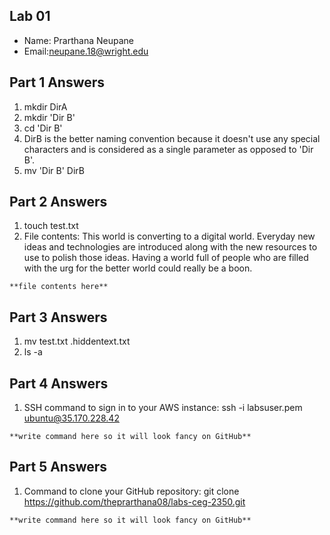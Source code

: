 ## Lab 01

- Name: Prarthana Neupane 
- Email:neupane.18@wright.edu

## Part 1 Answers

1. mkdir DirA
2. mkdir 'Dir B'
3. cd 'Dir B'
4. DirB is the better naming convention because it doesn't use any special characters and is considered as a single parameter as opposed to 'Dir B'. 
5. mv 'Dir B' DirB

## Part 2 Answers

1.  touch test.txt
2. File contents: This world is converting to a digital world.
Everyday new ideas and technologies are introduced along with the new resources to use to polish those ideas.
Having a world full of people who are filled with the urg for the better world could really be a boon.

```
**file contents here**
```

## Part 3 Answers

1. mv test.txt .hiddentext.txt 
2. ls -a

## Part 4 Answers

1. SSH command to sign in to your AWS instance: 
      ssh -i labsuser.pem ubuntu@35.170.228.42

```
**write command here so it will look fancy on GitHub**
```

## Part 5 Answers

1. Command to clone your GitHub repository: 
       git clone https://github.com/theprarthana08/labs-ceg-2350.git

```
**write command here so it will look fancy on GitHub**
```
